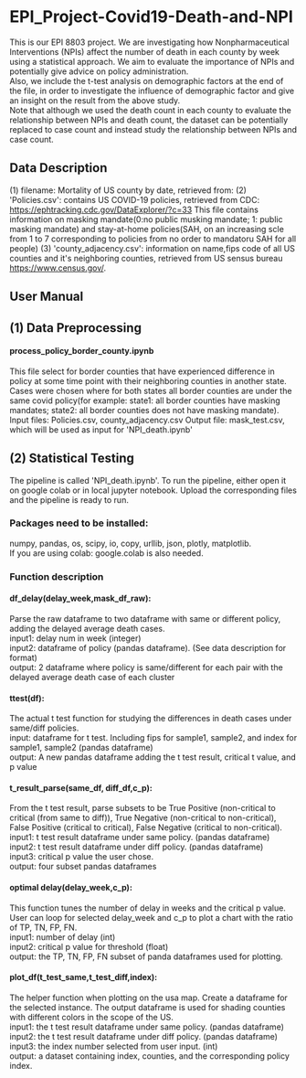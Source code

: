 # EPI_Project-Covid19-Death-and-NPI
This is  our EPI 8803 project. We are investigating how Nonpharmaceutical Interventions (NPIs) affect the number of death in each county by week using a statistical approach.  We aim to evaluate the importance of NPIs and potentially give advice on policy administration. \
Also, we include the t-test analysis on demographic factors at the end of the file, in order to investigate the influence of demographic factor and give an insight on the result from the above study. \
Note that although we used the death count in each county to evaluate the relationship between NPIs and death count, the dataset can be potentially replaced to case count and instead study the relationship between NPIs and case count.

## Data Description
(1) filename: Mortality of US county by date, retrieved from: 
(2) 'Policies.csv': contains US COVID-19 policies, retrieved from CDC: https://ephtracking.cdc.gov/DataExplorer/?c=33
    This file contains information on masking mandate(0:no public musking mandate; 1: public masking mandate) and stay-at-home policies(SAH, on an increasing scle from 1 to 7 corresponding to policies from no order to mandatoru SAH for all people)
(3) 'county_adjacency.csv': information on name,fips code of all US counties and it's neighboring counties, retrieved from US sensus bureau https://www.census.gov/. 
    
## User Manual
## (1) Data Preprocessing
#### process_policy_border_county.ipynb
This file select for border counties that have experienced difference in policy at some time point with their neighboring counties in another state.
Cases were chosen where for both states all border counties are under the same covid policy(for example: state1: all border counties have masking mandates; state2: all border counties does not have masking mandate). 
Input files: Policies.csv, county_adjacency.csv
Output file: mask_test.csv, which will be used as input for 'NPI_death.ipynb'

## (2) Statistical Testing
The pipeline is called 'NPI_death.ipynb'. To run the pipeline, either open it on google colab or in local jupyter notebook. Upload the corresponding files and the pipeline is ready to run.
### Packages need to be installed:
numpy, pandas, os, scipy, io, copy, urllib, json, plotly, matplotlib. \
If you are using colab: google.colab is also needed.
### Function description
#### df_delay(delay_week,mask_df_raw):
Parse the raw dataframe to two dataframe with same or different policy, adding the delayed average death cases. \
input1: delay num in week (integer) \
input2: dataframe of policy (pandas dataframe). (See data description for format) \
output: 2 dataframe where policy is same/different for each pair with the delayed average death case of each cluster
#### ttest(df):
The actual t test function for studying the differences in death cases under same/diff policies. \
input: dataframe for t test. Including fips for sample1, sample2, and index for sample1, sample2 (pandas dataframe) \
output: A new pandas dataframe adding the t test result, critical t value, and p value
####  t_result_parse(same_df, diff_df,c_p):
From the t test result, parse subsets to be True Positive (non-critical to critical (from same to diff)), True Negative (non-critical to non-critical), False Positive (critical to critical), False Negative (critical to non-critical). \
input1: t test result dataframe under same policy. (pandas dataframe) \
input2: t test result dataframe under diff policy. (pandas dataframe) \
input3: critical p value the user chose. \
output: four subset pandas dataframes
#### optimal delay(delay_week,c_p):
This function tunes the number of delay in weeks and the critical p value. User can loop for selected delay_week and c_p to plot a chart with the ratio of TP, TN, FP, FN. \
input1: number of delay (int) \
input2: critical p value for threshold (float) \
output: the TP, TN, FP, FN subset of panda dataframes used for plotting.
#### plot_df(t_test_same,t_test_diff,index):
The helper function when plotting on the usa map. Create a dataframe for the selected instance. The output dataframe is used for shading counties with different colors in the scope of the US.\
input1: the t test result dataframe under same policy. (pandas dataframe) \
input2: the t test result dataframe under diff policy. (pandas dataframe) \
input3: the index number selected from user input. (int) \
output: a dataset containing index, counties, and the corresponding policy index.
